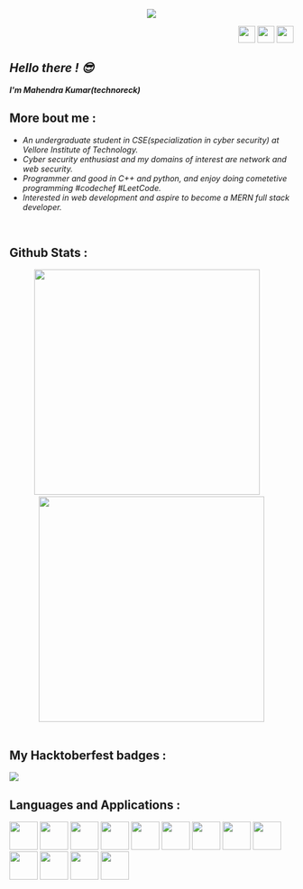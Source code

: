 
<p align="center"><a href="https://github.com/technoreck">
 <img src="https://user-images.githubusercontent.com/80055239/219880429-b033a56c-f9af-4f89-b576-a33e788fd7fa.png">
 </p>
 <p align="right">
  <a href="https://www.linkedin.com/in/mahendra-kumar-3a91131b8/"><img src="https://cdn.jsdelivr.net/gh/devicons/devicon/icons/linkedin/linkedin-original.svg" width=30 ></a>
  <a href="https://www.instagram.com/technohack/"><img src="https://assets.stickpng.com/images/580b57fcd9996e24bc43c521.png" width=30/></a>
  <a href="https://twitter.com/cyboptic/"><img src="https://cdn.jsdelivr.net/gh/devicons/devicon/icons/twitter/twitter-original.svg" width=30/></a>

  </p>

<h2><i>Hello there ! &#128526</i></h2>
<i><b>I'm Mahendra Kumar(technoreck)</b></i>
<br>
<h2>More bout me :</h2>

* <i>An undergraduate student in CSE(specialization in cyber security) at Vellore Institute of Technology.
* Cyber security enthusiast and my domains of interest are network and web security.
* Programmer and good in C++ and python, and enjoy doing cometetive programming #codechef #LeetCode.
* Interested in web development and aspire to become a MERN full stack developer.</i>

<br>
<h2>Github Stats :</h2>
<p align="center"><a href="https://github.com/technoreck">
<img src="https://github-readme-stats.vercel.app/api?username=technoreck&show_icons=true&theme=radical&layout=compact&hide_border=true" width="400"></a>
 &nbsp;&nbsp;&nbsp;
<a href="https://github.com/technoreck"><img src="https://github-readme-stats.vercel.app/api/top-langs/?username=technoreck&layout=compact&theme=radical&hide_border=true" width="400">
</a>
 <br>
 <br>
 </p>
 
 <h2 align="left">My Hacktoberfest badges :</h2>
 <p>
 <img src="https://holopin.me/technoreck">
 </p>

 
 <h2 align="left">Languages and Applications :</h2>
 
 <p>
 <img src="https://cdn.jsdelivr.net/gh/devicons/devicon/icons/c/c-original.svg" width=50>
 <img src="https://cdn.jsdelivr.net/gh/devicons/devicon/icons/cplusplus/cplusplus-original.svg" width=50>
 <img src="https://cdn.jsdelivr.net/gh/devicons/devicon/icons/python/python-original.svg" width=50>
 <img src="https://cdn.jsdelivr.net/gh/devicons/devicon/icons/go/go-original-wordmark.svg" width=50>
  <img src="https://cdn.jsdelivr.net/gh/devicons/devicon/icons/mysql/mysql-original-wordmark.svg" width=50>
 <img src="https://cdn.jsdelivr.net/gh/devicons/devicon/icons/html5/html5-original.svg" width=50>
 <img src="https://cdn.jsdelivr.net/gh/devicons/devicon/icons/css3/css3-original.svg" width=50>
 <img src="https://cdn.jsdelivr.net/gh/devicons/devicon/icons/linux/linux-original.svg" width=50>
 <img src="https://cdn.jsdelivr.net/gh/devicons/devicon/icons/javascript/javascript-original.svg" width=50>
 <img src="https://cdn.jsdelivr.net/gh/devicons/devicon/icons/react/react-original.svg" width=50>
 <img src="https://cdn.jsdelivr.net/gh/devicons/devicon/icons/vscode/vscode-original.svg" width=50>
 <img src="https://cdn.jsdelivr.net/gh/devicons/devicon/icons/bash/bash-original.svg" width=50>
 <img src="https://cdn.jsdelivr.net/gh/devicons/devicon/icons/rust/rust-plain.svg" width=50>
 
 </p>
